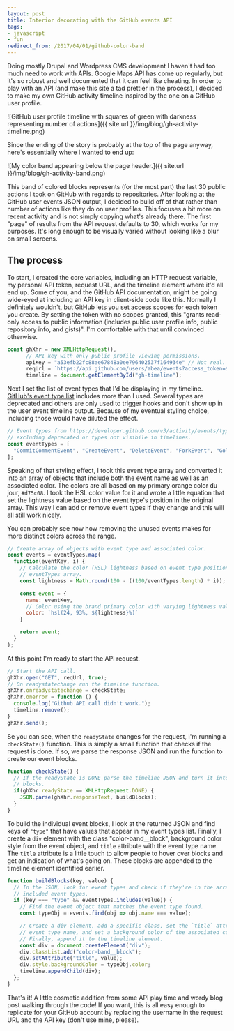 ```yaml
---
layout: post
title: Interior decorating with the GitHub events API
tags:
- javascript
- fun
redirect_from: /2017/04/01/github-color-band
---
```


Doing mostly Drupal and Wordpress CMS development I haven't had too much need to work with APIs. Google Maps API has come up regularly, but it's so robust and well documented that it can feel like cheating. In order to play with an API (and make this site a tad prettier in the process), I decided to make my own GitHub activity timeline inspired by the one on a GitHub user profile.

![GitHub user profile timeline with squares of green with darkness representing number of actions]({{ site.url }}/img/blog/gh-activity-timeline.png)

Since the ending of the story is probably at the top of the page anyway, here's essentially where I wanted to end up:

![My color band appearing below the page header.]({{ site.url }}/img/blog/gh-activity-band.png)

This band of colored blocks represents (for the most part) the last 30 public actions I took on GitHub with regards to repositories. After looking at the GitHub user events JSON output, I decided to build off of that rather than number of actions like they do on user profiles. This focuses a bit more on recent activity and is not simply copying what's already there. The first "page" of results from the API request defaults to 30, which works for my purposes. It's long enough to be visually varied without looking like a blur on small screens.

## The process

To start, I created the core variables, including an HTTP request variable, my personal API token, request URL, and the timeline element where it'd all end up. Some of you, and the GitHub API documentation, might be going wide-eyed at including an API key in client-side code like this. Normally I definitely wouldn't, but GitHub lets you [set access scopes](https://developer.github.com/v3/oauth/#scopes) for each token you create. By setting the token with no scopes granted, this "grants read-only access to public information (includes public user profile info, public repository info, and gists)". I'm comfortable with that until convinced otherwise.

```js
const ghXhr = new XMLHttpRequest(),
      // API key with only public profile viewing permissions.
      apiKey = "a53efb22fc88ae67848a0ee796402537f164934e" // Not real.
      reqUrl = `https://api.github.com/users/abea/events?access_token=${apiKey}`,
      timeline = document.getElementById("gh-timeline");
```

Next I set the list of event types that I'd be displaying in my timeline. [GitHub's event type list](https://developer.github.com/v3/activity/events/types/) includes more than I used. Several types are deprecated and others are only used to trigger hooks and don't show up in the user event timeline output. Because of my eventual styling choice, including those would have diluted the effect.

```js
// Event types from https://developer.github.com/v3/activity/events/types/
// excluding deprecated or types not visibile in timelines.
const eventTypes = [
  "CommitCommentEvent", "CreateEvent", "DeleteEvent", "ForkEvent", "GollumEvent", "IssueCommentEvent", "IssuesEvent", "MemberEvent", "OrgBlockEvent", "ProjectCardEvent", "ProjectColumnEvent", "ProjectEvent", "PublicEvent", "PullRequestEvent", "PullRequestReviewEvent", "PullRequestReviewCommentEvent", "PushEvent", "ReleaseEvent", "WatchEvent"
];
```

Speaking of that styling effect, I took this event type array and converted it into an array of objects that include both the event name as well as an associated color. The colors are all based on my primary orange color du jour, `#d75c08`. I took the HSL color value for it and wrote a little equation that set the lightness value based on the event type's position in the original array. This way I can add or remove event types if they change and this will all still work nicely.

You can probably see now how removing the unused events makes for more distinct colors across the range.

```js
// Create array of objects with event type and associated color.
const events = eventTypes.map(
  function(eventKey, i) {
    // Calculate the color (HSL) lightness based on event type position in the
    // eventTypes array.
    const lightness = Math.round(100 - ((100/eventTypes.length) * i));

    const event = {
      name: eventKey,
      // Color using the brand primary color with varying lightness value.
      color: `hsl(24, 93%, ${lightness}%)`
    }

    return event;
  }
);
```

At this point I'm ready to start the API request.

```js
// Start the API call.
ghXhr.open("GET", reqUrl, true);
// On readystatechange run the timeline function.
ghXhr.onreadystatechange = checkState;
ghXhr.onerror = function () {
  console.log("Github API call didn't work.");
  timeline.remove();
}
ghXhr.send();
```

Se you can see, when the `readyState` changes for the request, I'm running a `checkState()` function. This is simply a small function that checks if the request is done. If so, we parse the response JSON and run the function to create our event blocks.

```js
function checkState() {
  // If the readyState is DONE parse the timeline JSON and turn it into event
  // blocks.
  if(ghXhr.readyState == XMLHttpRequest.DONE) {
    JSON.parse(ghXhr.responseText, buildBlocks);
  }
}
```

To build the individual event blocks, I look at the returned JSON and find keys of `"type"` that have values that appear in my event types list. Finally, I create a `div` element with the class "color-band__block", background color style from the event object, and `title` attribute with the event type name. The `title` attribute is a little touch to allow people to hover over blocks and get an indication of what's going on. These blocks are appended to the timeline element identified earlier.

```js
function buildBlocks(key, value) {
  // In the JSON, look for event types and check if they're in the array of
  // included event types.
  if (key === "type" && eventTypes.includes(value)) {
    // Find the event object that matches the event type found.
    const typeObj = events.find(obj => obj.name === value);

    // Create a div element, add a specific class, set the `title` attr to the
    // event type name, and set a background color of the associated color.
    // Finally, append it to the timeline element.
    const div = document.createElement("div");
    div.classList.add("color-band__block");
    div.setAttribute("title", value);
    div.style.backgroundColor = typeObj.color;
    timeline.appendChild(div);
  };
}
```

That's it! A little cosmetic addition from some API play time and wordy blog post walking through the code! If you want, this is all easy enough to replicate for your GitHub account by replacing the username in the request URL and the API key (don't use mine, please).
